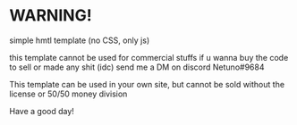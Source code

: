 # WARNING!

simple hmtl template (no CSS, only js)

this template cannot be used for commercial stuffs
if u wanna buy the code to sell or made any shit (idc) send me a DM on discord
Netuno#9684

This template can be used in your own site, but cannot be sold without the license or 50/50 money division

Have a good day!
